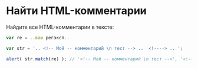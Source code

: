 # Найти HTML-комментарии

Найдите все HTML-комментарии в тексте:

```js
var re = ..ваш регэксп..

var str = '.. <!-- Мой -- комментарий \n тест --> ..  <!----> .. ';

alert( str.match(re) ); // '<!-- Мой -- комментарий \n тест -->', '<!---->'
```
